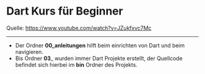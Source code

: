 # Dart Kurs für Beginner

Quelle: https://www.youtube.com/watch?v=JZukfxvc7Mc

---

* Der Ordner **00_anleitungen** hilft beim einrichten von Dart und beim navigieren. 
* Bis Ordner **03**_ wurden immer Dart Projekte erstellt, der Quellcode befindet sich hierbei im **bin** Ordner des Projekts.



